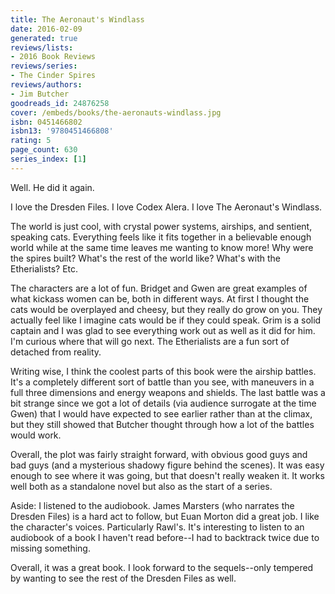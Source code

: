 ```yaml
---
title: The Aeronaut's Windlass
date: 2016-02-09
generated: true
reviews/lists:
- 2016 Book Reviews
reviews/series:
- The Cinder Spires
reviews/authors:
- Jim Butcher
goodreads_id: 24876258
cover: /embeds/books/the-aeronauts-windlass.jpg
isbn: 0451466802
isbn13: '9780451466808'
rating: 5
page_count: 630
series_index: [1]
---
```

Well. He did it again.  

I love the Dresden Files. I love Codex Alera. I love The Aeronaut's Windlass.  

<!--more-->

The world is just cool, with crystal power systems, airships, and sentient, speaking cats. Everything feels like it fits together in a believable enough world while at the same time leaves me wanting to know more! Why were the spires built? What's the rest of the world like? What's with the Etherialists? Etc.  

The characters are a lot of fun. Bridget and Gwen are great examples of what kickass women can be, both in different ways. At first I thought the cats would be overplayed and cheesy, but they really do grow on you. They actually feel like I imagine cats would be if they could speak. Grim is a solid captain and I was glad to see everything work out as well as it did for him. I'm curious where that will go next. The Etherialists are a fun sort of detached from reality.  

Writing wise, I think the coolest parts of this book were the airship battles. It's a completely different sort of battle than you see, with maneuvers in a full three dimensions and energy weapons and shields. The last battle was a bit strange since we got a lot of details (via audience surrogate at the time Gwen) that I would have expected to see earlier rather than at the climax, but they still showed that Butcher thought through how a lot of the battles would work.  

Overall, the plot was fairly straight forward, with obvious good guys and bad guys (and a mysterious shadowy figure behind the scenes). It was easy enough to see where it was going, but that doesn't really weaken it. It works well both as a standalone novel but also as the start of a series.  

Aside: I listened to the audiobook. James Marsters (who narrates the Dresden Files) is a hard act to follow, but Euan Morton did a great job. I like the character's voices. Particularly Rawl's. It's interesting to listen to an audiobook of a book I haven't read before--I had to backtrack twice due to missing something.  

Overall, it was a great book. I look forward to the sequels--only tempered by wanting to see the rest of the Dresden Files as well.